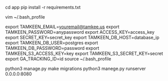 cd app
pip install -r requirements.txt

vim ~/.bash_profile

 <!-- paste the following -->
export TAMKEEN_EMAIL=youremail@tamkee.us
export TAMKEEN_PASSWORD=anypassword
export ACCESS_KEY=access_key
export SECRET_KEY=secret_key
export TAMKEEN_DB_HOST=database_ip
export TAMKEEN_DB_USER=postgres
export TAMKEEN_DB_PASSWORD=password
export TAMKEEN_S3_ACCESS_KEY=key
export TAMKEEN_S3_SECRET_KEY=secret
export GA_TRACKING_ID=id
source ~/.bash_profile


python3 manage.py make migrations
python3 manege.py runserver 0.0.0.0:8080
